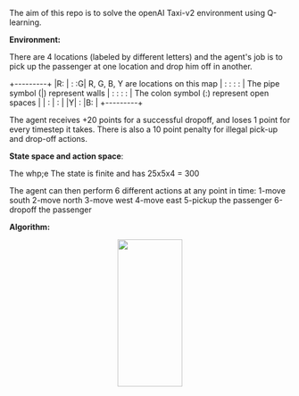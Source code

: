 The aim of this repo is to solve the openAI Taxi-v2 environment using Q-learning.

**Environment:**

There are 4 locations (labeled by different letters) and the agent's job is to pick up the passenger at one location and drop him off in another.

+---------+
|R: | : :G|   R, G, B, Y are locations on this map
| : : : : |   The pipe symbol (|) represent walls
| : : : : |   The colon symbol (:) represent open spaces
| | : | : |
|Y| : |B: |
+---------+ 

The agent receives +20 points for a successful dropoff, and loses 1 point for every timestep it takes.
There is also a 10 point penalty for illegal pick-up and drop-off actions.

**State space and action space**:

The whp;e
The state is finite and has 25x5x4 = 300 

The agent can then perform 6 different actions at any point in time:
1-move south
2-move north
3-move west
4-move east
5-pickup the passenger
6-dropoff the passenger

**Algorithm:**

<p align="center">
  <img width="116" height="264" src="https://cdn-images-1.medium.com/max/1600/1*FJJ9bOOt1cUXkEH6Y0r63g.gif">
</p>
